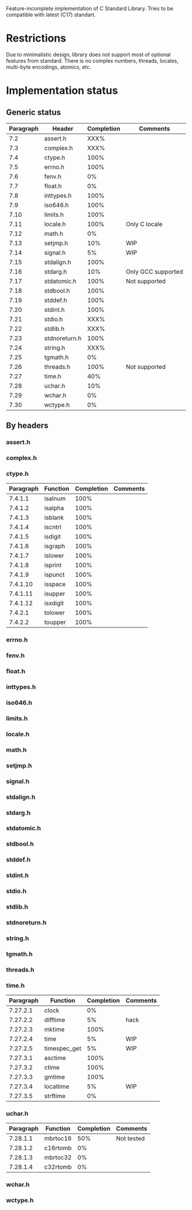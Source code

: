 Feature-incomplete implementation of C Standard Library.
Tries to be compatible with latest (C17) standart.

# Restrictions
Due to minimalistic design, library does not support most of optional features
from standard. There is no complex numbers, threads, locales, multi-byte
encodings, atomics, etc.

# Implementation status
## Generic status
|Paragraph|Header|Completion|Comments|
|---------|------|----------|--------|
| 7.2  | assert.h     | XXX% |           |
| 7.3  | complex.h    | XXX% |           |
| 7.4  | ctype.h      | 100% |           |
| 7.5  | errno.h      | 100% |           |
| 7.6  | fenv.h       |   0% |           |
| 7.7  | float.h      |   0% |           |
| 7.8  | inttypes.h   | 100% |           |
| 7.9  | iso646.h     | 100% |           |
| 7.10 | limits.h     | 100% |           |
| 7.11 | locale.h     | 100% | Only C locale |
| 7.12 | math.h       |   0% |           |
| 7.13 | setjmp.h     |  10% | WIP       |
| 7.14 | signal.h     |   5% | WIP       |
| 7.15 | stdalign.h   | 100% |           |
| 7.16 | stdarg.h     |  10% | Only GCC supported |
| 7.17 | stdatomic.h  | 100% | Not supported |
| 7.18 | stdbool.h    | 100% |           |
| 7.19 | stddef.h     | 100% |           |
| 7.20 | stdint.h     | 100% |           |
| 7.21 | stdio.h      | XXX% |           |
| 7.22 | stdlib.h     | XXX% |           |
| 7.23 | stdnoreturn.h| 100% |           |
| 7.24 | string.h     | XXX% |           |
| 7.25 | tgmath.h     |   0% |           |
| 7.26 | threads.h    | 100% | Not supported |
| 7.27 | time.h       |  40% |           |
| 7.28 | uchar.h      |  10% |           |
| 7.29 | wchar.h      |   0% |           |
| 7.30 | wctype.h     |   0% |           |

## By headers
### assert.h
### complex.h
### ctype.h
|Paragraph|Function |Completion| Comments |
|---------|---------|---------|----------|
| 7.4.1.1 |isalnum  | 100%    |          |
| 7.4.1.2 |isalpha  | 100%    |          |
| 7.4.1.3 |isblank  | 100%    |          |
| 7.4.1.4 |iscntrl  | 100%    |          |
| 7.4.1.5 |isdigit  | 100%    |          |
| 7.4.1.6 |isgraph  | 100%    |          |
| 7.4.1.7 |islower  | 100%    |          |
| 7.4.1.8 |isprint  | 100%    |          |
| 7.4.1.9 |ispunct  | 100%    |          |
| 7.4.1.10|isspace  | 100%    |          |
| 7.4.1.11|isupper  | 100%    |          |
| 7.4.1.12|isxdigit | 100%    |          |
| 7.4.2.1 |tolower  | 100%    |          |
| 7.4.2.2 |toupper  | 100%    |          |
### errno.h
### fenv.h
### float.h
### inttypes.h
### iso646.h
### limits.h
### locale.h
### math.h
### setjmp.h
### signal.h
### stdalign.h
### stdarg.h
### stdatomic.h
### stdbool.h
### stddef.h
### stdint.h
### stdio.h
### stdlib.h
### stdnoreturn.h
### string.h
### tgmath.h
### threads.h
### time.h
|Paragraph|Function|Completion|Comments|
|---------|--------|----------|--------|
| 7.27.2.1 |clock        |   0% |    |
| 7.27.2.2 |difftime     |   5% | hack  |
| 7.27.2.3 |mktime       | 100% |    |
| 7.27.2.4 |time         |   5% | WIP   |
| 7.27.2.5 |timespec_get |   5% | WIP   |
| 7.27.3.1 |asctime      | 100% |    |
| 7.27.3.2 |ctime        | 100% |    |
| 7.27.3.3 |gmtime       | 100% |    |
| 7.27.3.4 |localtime    |   5% | WIP   |
| 7.27.3.5 |strftime     |   0% |    |
### uchar.h
|Paragraph|Function|Completion|Comments|
|---------|--------|----------|--------|
| 7.28.1.1 | mbrtoc16| 50% | Not tested  |
| 7.28.1.2 | c16rtomb| 0% |    |
| 7.28.1.3 | mbrtoc32| 0% |    |
| 7.28.1.4 | c32rtomb| 0% |    |
### wchar.h
### wctype.h
